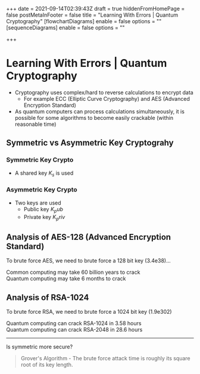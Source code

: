 +++
date = 2021-09-14T02:39:43Z
draft = true
hiddenFromHomePage = false
postMetaInFooter = false
title = "Learning With Errors | Quantum Cryptography"
[flowchartDiagrams]
enable = false
options = ""
[sequenceDiagrams]
enable = false
options = ""

+++
# Learning With Errors | Quantum Cryptography

* Cryptography uses complex/hard to reverse calculations to encrypt data
  * For example ECC (Elliptic Curve Cryptography) and AES (Advanced Encryption Standard)
* As quantum computers can process calculations simultaneously, it is possible for some algorithms to become easily crackable (within reasonable time)

## Symmetric vs Asymmetric Key Cryptograhy

### Symmetric Key Crypto

* A shared key $K_s$ is used

### Asymmetric Key Crypto

* Two keys are used
  * Public key $K_pub$
  * Private key $K_priv$

## Analysis of AES-128 (Advanced Encryption Standard)

To brute force AES, we need to brute force a 128 bit key (3.4e38)...

Common computing may take 60 billion years to crack  
Quantum computing may take 6 months to crack

## Analysis of RSA-1024

To brute force RSA, we need to brute force a 1024 bit key (1.9e302)

Quantum computing can crack RSA-1024 in 3.58 hours  
Quantum computing can crack RSA-2048 in 28.6 hours

***

Is symmetric more secure?

> Grover's Algorithm - The brute force attack time is roughly its square root of its key length. 